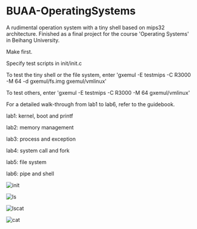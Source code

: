 # BUAA-OperatingSystems
A rudimental operation system with a tiny shell based on mips32 architecture.
Finished as a final project for the course 'Operating Systems' in Beihang University.

Make first. 


Specify test scripts in init/init.c


To test the tiny shell or the file system, enter 'gxemul -E testmips -C R3000 -M 64 -d gxemul/fs.img gxemul/vmlinux'


To test others, enter 'gxemul -E testmips -C R3000 -M 64 gxemul/vmlinux'


For a detailed walk-through from lab1 to lab6, refer to the guidebook.


lab1: kernel, boot and printf


lab2: memory management


lab3: process and exception


lab4: system call and fork


lab5: file system


lab6: pipe and shell

![init](https://user-images.githubusercontent.com/12913794/28102213-765c13b0-6700-11e7-99f6-916f88adb63b.png)

![ls](https://user-images.githubusercontent.com/12913794/28102218-799ecbc6-6700-11e7-93e8-dd884777c7d8.png)

![lscat](https://user-images.githubusercontent.com/12913794/28102220-7b25f898-6700-11e7-8914-394a345a1b43.png)

![cat](https://user-images.githubusercontent.com/12913794/28102222-7da5eefc-6700-11e7-966c-43a7555a6620.png)
